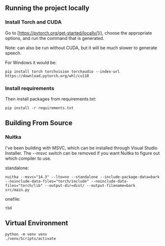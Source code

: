 ## Running the project locally
### Install Torch and CUDA
Go to [https://pytorch.org/get-started/locally/](), choose the appropriate options, and run the command that is generated.

Note: can also be run without CUDA, but it will be much slower to generate speech.

For Windows it would be:
```
pip install torch torchvision torchaudio --index-url https://download.pytorch.org/whl/cu118
```

### Install requirements
Then install packages from requirements.txt:
```
pip install -r requirements.txt
```

## Building From Source

### Nuitka
I've been building with MSVC, which can be installed through Visual Studio Installer. The --msvc switch can be removed if you want Nuitka to figure out which compiler to use.

standalone:
```
nuitka --msvc="14.3" --lto=no --standalone --include-package-data=bark --noinclude-data-files="torch/include" --noinclude-data-files="torch/lib" --output-dir=dist/ --output-filename=bark src/main.py
```

onefile:
```
tbd
```

## Virtual Environment
```
python -m venv venv
./venv/Scripts/activate
```
